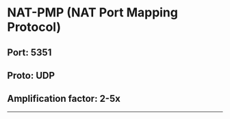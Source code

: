 # NAT-PMP (NAT Port Mapping Protocol)

## Port: 5351

## Proto: UDP

## Amplification factor: 2-5x

---
